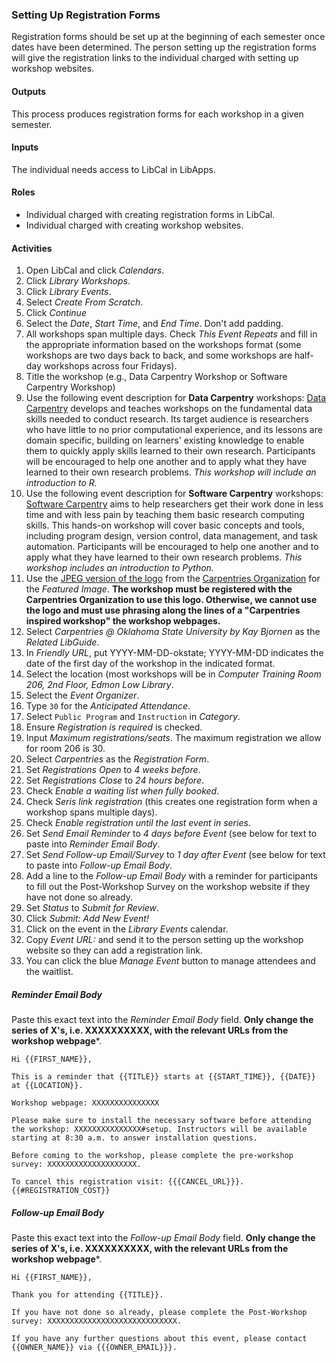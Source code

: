 ### Setting Up Registration Forms

Registration forms should be set up at the beginning of each semester once dates have been determined. The person setting up the registration forms will give the registration links to the individual charged with setting up workshop websites.

#### Outputs
This process produces registration forms for each workshop in a given semester.

#### Inputs
The individual needs access to LibCal in LibApps.

#### Roles
- Individual charged with creating registration forms in LibCal.
- Individual charged with creating workshop websites.

#### Activities
1. Open LibCal and click *Calendars*.
1. Click *Library Workshops*.
1. Click *Library Events*.
1. Select *Create From Scratch*.
1. Click *Continue*
1. Select the *Date*, *Start Time*, and *End Time*. Don't add padding.
1. All workshops span multiple days. Check *This Event Repeats* and fill in the appropriate information based on the workshops format (some workshops are two days back to back, and some workshops are half-day workshops across four Fridays).
1. Title the workshop (e.g., Data Carpentry Workshop or Software Carpentry Workshop)
1. Use the following event description for **Data Carpentry** workshops: [Data Carpentry](https://datacarpentry.org/) develops and teaches workshops on the fundamental data skills needed to conduct research. Its target audience is researchers who have little to no prior computational experience, and its lessons are domain specific, building on learners' existing knowledge to enable them to quickly apply skills learned to their own research. Participants will be encouraged to help one another and to apply what they have learned to their own research problems. *This workshop will include an introduction to R.*
1. Use the following event description for **Software Carpentry** workshops: [Software Carpentry](https://software-carpentry.org/) aims to help researchers get their work done in less time and with less pain by teaching them basic research computing skills. This hands-on workshop will cover basic concepts and tools, including program design, version control, data management, and task automation. Participants will be encouraged to help one another and to apply what they have learned to their own research problems. *This workshop includes an introduction to Python.*
1. Use the [JPEG version of the logo](https://okstate-library.github.io/docs/carpentries/TheCarpentries.jpg) from the [Carpentries Organization](https://carpentries.org/) for the *Featured Image*. **The workshop must be registered with the Carpentries Organization to use this logo. Otherwise, we cannot use the logo and must use phrasing along the lines of a "Carpentries inspired workshop" the workshop webpages.**
1. Select *Carpentries @ Oklahoma State University by Kay Bjornen* as the *Related LibGuide*.
1. In *Friendly URL*, put YYYY-MM-DD-okstate; YYYY-MM-DD indicates the date of the first day of the workshop in the indicated format.
1. Select the location (most workshops will be in *Computer Training Room 206, 2nd Floor, Edmon Low Library*.
1. Select the *Event Organizer*.
1. Type `30` for the *Anticipated Attendance*.
1. Select `Public Program` and `Instruction` in *Category*.
1. Ensure *Registration is required* is checked.
1. Input *Maximum registrations/seats*. The maximum registration we allow for room 206 is 30.
1. Select *Carpentries* as the *Registration Form*.
1. Set *Registrations Open* to *4 weeks before*.
1. Set *Registrations Close* to *24 hours before*.
1. Check *Enable a waiting list when fully booked*.
1. Check *Seris link registration* (this creates one registration form when a workshop spans multiple days).
1. Check *Enable registration until the last event in series*.
1. Set *Send Email Reminder* to *4 days before Event* (see below for text to paste into *Reminder Email Body*.
1. Set *Send Follow-up Email/Survey* to *1 day after Event* (see below for text to paste into *Follow-up Email Body*.
1. Add a line to the *Follow-up Email Body* with a reminder for participants to fill out the Post-Workshop Survey on the workshop website if they have not done so already.
1. Set *Status* to *Submit for Review*.
1. Click *Submit: Add New Event!*
1. Click on the event in the *Library Events* calendar.
1. Copy *Event URL:* and send it to the person setting up the workshop website so they can add a registration link.
1. You can click the blue *Manage Event* button to manage attendees and the waitlist.

##### Reminder Email Body
Paste this exact text into the *Reminder Email Body* field. **Only change the series of X's, i.e. XXXXXXXXXX, with the relevant URLs from the workshop webpage***.
```
Hi {{FIRST_NAME}}, 
			
This is a reminder that {{TITLE}} starts at {{START_TIME}}, {{DATE}} at {{LOCATION}}.

Workshop webpage: XXXXXXXXXXXXXXX

Please make sure to install the necessary software before attending the workshop: XXXXXXXXXXXXXXX#setup. Instructors will be available starting at 8:30 a.m. to answer installation questions.

Before coming to the workshop, please complete the pre-workshop survey: XXXXXXXXXXXXXXXXXXXX.

To cancel this registration visit: {{{CANCEL_URL}}}.{{#REGISTRATION_COST}}
```

##### Follow-up Email Body
Paste this exact text into the *Follow-up Email Body* field. **Only change the series of X's, i.e. XXXXXXXXXX, with the relevant URLs from the workshop webpage***.
```
Hi {{FIRST_NAME}}, 
			
Thank you for attending {{TITLE}}. 

If you have not done so already, please complete the Post-Workshop survey: XXXXXXXXXXXXXXXXXXXXXXXXXXXXX.

If you have any further questions about this event, please contact {{OWNER_NAME}} via {{{OWNER_EMAIL}}}.
```


